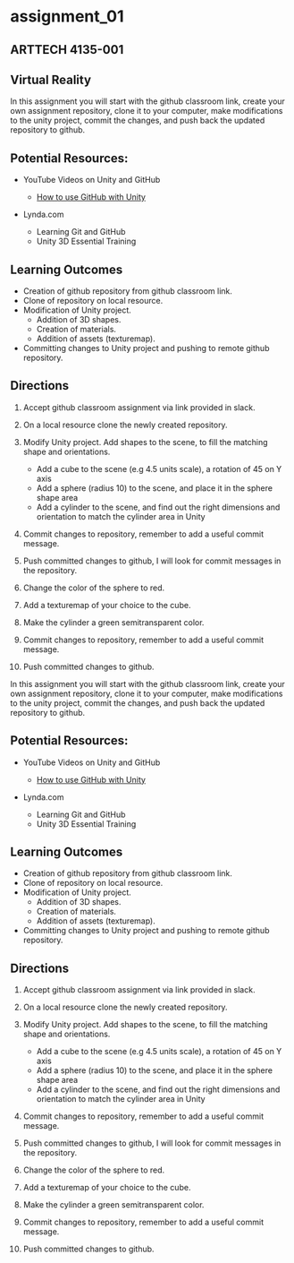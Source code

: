 # assignment_01
## ARTTECH 4135-001
## Virtual Reality

In this assignment you will start with the github classroom link, create your own assignment repository, clone it to your computer, make modifications to the unity project, commit the changes, and push back the updated repository to github.

## Potential Resources:

- YouTube Videos on Unity and GitHub
	- [How to use GitHub with Unity](https://youtu.be/qpXxcvS-g3g)

- Lynda.com
	- Learning Git and GitHub
	- Unity 3D Essential Training

## Learning Outcomes
- Creation of github repository from github classroom link.
- Clone of repository on local resource.
- Modification of Unity project.
	- Addition of 3D shapes.
	- Creation of materials.
	- Addition of assets (texturemap).
- Committing changes to Unity project and pushing to remote github repository.

## Directions
1. Accept github classroom assignment via link provided in slack.

2. On a local resource clone the newly created repository.

3. Modify Unity project.
Add shapes to the scene, to fill the matching shape and orientations.
	- Add a cube to the scene (e.g 4.5 units scale), a rotation of 45 on Y axis
	- Add a sphere (radius 10) to the scene, and place it in the sphere shape area
	- Add a cylinder to the scene, and find out the right dimensions and orientation to match the cylinder area in Unity
4. Commit changes to repository, remember to add a useful commit message.
5. Push committed changes to github, I will look for commit messages in the repository.
6. Change the color of the sphere to red.
7. Add a texturemap of your choice to the cube.
8. Make the cylinder a green semitransparent color.
9. Commit changes to repository, remember to add a useful commit message. 	
10. Push committed changes to github.

In this assignment you will start with the github classroom link, create your own assignment repository, clone it to your computer, make modifications to the unity project, commit the changes, and push back the updated repository to github.

## Potential Resources:

- YouTube Videos on Unity and GitHub
	- [How to use GitHub with Unity](https://youtu.be/qpXxcvS-g3g)

- Lynda.com
	- Learning Git and GitHub
	- Unity 3D Essential Training

## Learning Outcomes
- Creation of github repository from github classroom link.
- Clone of repository on local resource.
- Modification of Unity project.
	- Addition of 3D shapes.
	- Creation of materials.
	- Addition of assets (texturemap).
- Committing changes to Unity project and pushing to remote github repository.

## Directions
1. Accept github classroom assignment via link provided in slack.

2. On a local resource clone the newly created repository.

3. Modify Unity project.
Add shapes to the scene, to fill the matching shape and orientations.
	- Add a cube to the scene (e.g 4.5 units scale), a rotation of 45 on Y axis
	- Add a sphere (radius 10) to the scene, and place it in the sphere shape area
	- Add a cylinder to the scene, and find out the right dimensions and orientation to match the cylinder area in Unity
4. Commit changes to repository, remember to add a useful commit message.
5. Push committed changes to github, I will look for commit messages in the repository.
6. Change the color of the sphere to red.
7. Add a texturemap of your choice to the cube.
8. Make the cylinder a green semitransparent color.
9. Commit changes to repository, remember to add a useful commit message. 	
10. Push committed changes to github.
